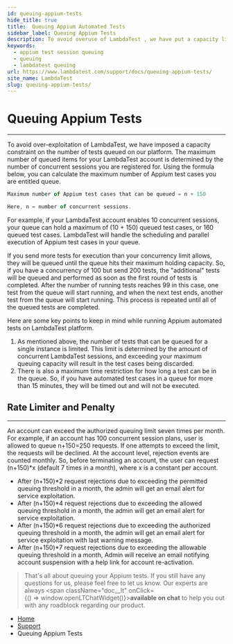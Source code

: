 ```yaml
---
id: queuing-appium-tests
hide_title: true
title:  Queuing Appium Automated Tests
sidebar_label: Queuing Appium Tests
description: To avoid overuse of LambdaTest , we have put a capacity limit on the number of tests queued on our platform. Here's a brief guide on queuing your Appium automated tests.
keywords:
  - appium test session queuing
  - queuing
  - lambdatest queuing
url: https://www.lambdatest.com/support/docs/queuing-appium-tests/
site_name: LambdaTest
slug: queuing-appium-tests/
---
```


<script type="application/ld+json"
      dangerouslySetInnerHTML={{ __html: JSON.stringify({
       "@context": "https://schema.org",
        "@type": "BreadcrumbList",
        "itemListElement": [{
          "@type": "ListItem",
          "position": 1,
          "name": "LambdaTest",
          "item": "https://www.lambdatest.com"
        },{
          "@type": "ListItem",
          "position": 2,
          "name": "Support",
          "item": "https://www.lambdatest.com/support/docs/"
        },{
          "@type": "ListItem",
          "position": 3,
          "name": "Queuing And Parallel Execution",
          "item": "https://www.lambdatest.com/support/docs/queuing-appium-tests/"
        }]
      })
    }}
></script>

# Queuing Appium Tests
***

To avoid over-exploitation of LambdaTest, we have imposed a capacity constraint on the number of tests queued on our platform. The maximum number of queued items for your LambdaTest account is determined by the number of concurrent sessions you are registered for. Using the formula below, you can calculate the maximum number of Appium test cases you are entitled queue.

```js
Maximum number of Appium test cases that can be queued = n + 150

Here, n = number of concurrent sessions.
```

For example, if your LambdaTest account enables 10 concurrent sessions, your queue can hold a maximum of (10 + 150) queued test cases, or 160 queued test cases. LambdaTest will handle the scheduling and parallel execution of Appium test cases in your queue.

If you send more tests for execution than your concurrency limit allows, they will be queued until the queue hits their maximum holding capacity. So, if you have a concurrency of 100 but send 200 tests, the "additional" tests will be queued and performed as soon as the first round of tests is completed. After the number of running tests reaches 99 in this case, one test from the queue will start running, and when the next test ends, another test from the queue will start running. This process is repeated until all of the queued tests are completed.

>
Here are some key points to keep in mind while running Appium automated tests on LambdaTest platform.
1. As mentioned above, the number of tests that can be queued for a single instance is limited. This limit is determined by the amount of concurrent LambdaTest sessions, and exceeding your maximum queuing capacity will result in the test cases being discarded.<br/>
2. There is also a maximum time restriction for how long a test can be in the queue. So, if you have automated test cases in a queue for more than 15 minutes, they will be timed out and will not be executed.

## Rate Limiter and Penalty
***

An account can exceed the authorized queuing limit seven times per month. For example, if an account has 100 concurrent session plans, user is allowed to queue n+150=250 requests. If one attempts to exceed the limit, the requests will be declined. At the account level, rejection events are counted monthly. So, before terminating an account, the user can request (n+150)*x (default 7 times in a month), where x is a constant per account.

* After (n+150)*2 request rejections due to exceeding the permitted queuing threshold in a month, the admin will get an email alert for service exploitation.
* After (n+150)*4 request rejections due to exceeding the allowed queuing threshold in a month, the admin will get an email alert for service exploitation.
* After (n+150)*6 request rejections due to exceeding the authorized queuing threshold in a month, the admin will get an email alert for service exploitation with last warning message.
* After (n+150)*7 request rejections due to exceeding the allowable queuing threshold in a month, Admin will receive an email notifying account suspension with a help link for account re-activation.

> That's all about queuing your Appium tests. If you still have any questions for us, please feel free to let us know. Our experts are always <span className="doc__lt" onClick={() => window.openLTChatWidget()}>**available on chat**</span> to help you out with any roadblock regarding our product. 

<nav aria-label="breadcrumbs">
  <ul className="breadcrumbs">
    <li className="breadcrumbs__item">
      <a className="breadcrumbs__link" href="https://www.lambdatest.com">
        Home
      </a>
    </li>
    <li className="breadcrumbs__item">
      <a className="breadcrumbs__link" target="_self" href="https://www.lambdatest.com/support/docs/">
        Support
      </a>
    </li>
    <li className="breadcrumbs__item breadcrumbs__item--active">
      <span className="breadcrumbs__link">
        Queuing Appium Tests
      </span>
    </li>
  </ul>
</nav>



